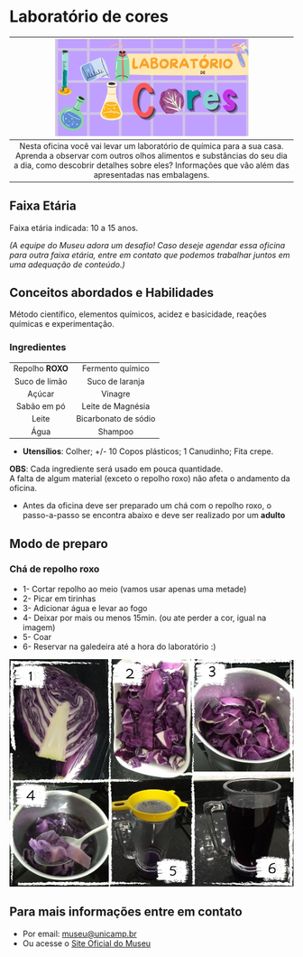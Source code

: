 # Laboratório de cores

|<img src="cor.png" width="70%" height="70%"> |
| :------:|
|Nesta oficina você vai levar um laboratório de química para a sua casa. Aprenda a observar com outros olhos alimentos e substâncias do seu dia a dia, como descobrir detalhes sobre eles? Informações que vão além das apresentadas nas embalagens. |

## Faixa Etária

Faixa etária indicada: 10 a 15 anos.

*(A equipe do Museu adora um desafio! Caso deseje agendar essa oficina para outra faixa etária, entre em contato que podemos trabalhar juntos em uma adequação de conteúdo.)*

## Conceitos abordados e Habilidades
Método científico, elementos químicos, acidez e basicidade, reações químicas e experimentação.

### Ingredientes 

| ||
| :-----:|:------:|
|Repolho **ROXO**|Fermento químico|
|Suco de limão| Suco de laranja|
|Açúcar |Vinagre|
|Sabão em pó|Leite de Magnésia |
|Leite|Bicarbonato de sódio|
|Água|Shampoo |

* **Utensílios**: Colher; +/- 10 Copos plásticos; 1 Canudinho; Fita crepe.

**OBS**: Cada ingrediente será usado em pouca quantidade.                               
A falta de algum material (exceto o repolho roxo) não afeta o andamento da oficina.

- Antes da oficina deve ser preparado um chá com o repolho roxo, o passo-a-passo se encontra abaixo e deve ser realizado por um **adulto**

## Modo de preparo


### Chá de repolho roxo
* 1- Cortar repolho ao meio (vamos usar apenas uma metade)
* 2- Picar em tirinhas
* 3- Adicionar água e levar ao fogo
* 4- Deixar por mais ou menos 15min. (ou ate perder a cor, igual na imagem)
* 5- Coar
* 6- Reservar na galedeira até a hora do laboratório :)

![passo a passo repolho](repolho.jpg)

## Para mais informações entre em contato

* Por email: museu@unicamp.br
* Ou acesse o [Site Oficial do Museu](https://www.mc.unicamp.br/visite)

